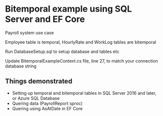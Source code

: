 # Bitemporal example using SQL Server and EF Core

Payroll system use case

Employee table is temporal, HourlyRate and WorkLog tables are bitemporal

Run DatabaseSetup.sql to setup database and tables etc

Update BitemporalExampleContext.cs file, line 27, to match your connection database string

## Things demonstrated

- Setting up temporal and bitemporal tables in SQL Server 2016 and later, or Azure SQL Database
- Quering data (PayrollReport sproc)
- Quering using AsAtDate in EF Core
